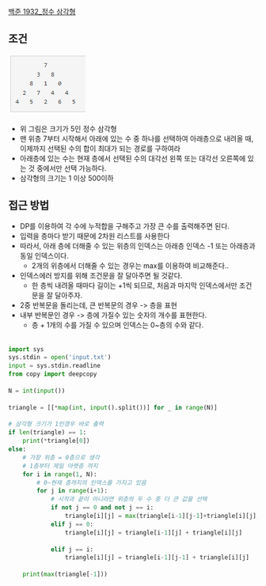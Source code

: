 
[백준 1932_정수 삼각형](https://www.acmicpc.net/problem/1932)



## 조건

![](Algorithm/baekjoon/assets/Pasted%20image%2020221208184756.png)

- 위 그림은 크기가 5인 정수 삼각형
- 맨 위층 7부터 시작해서 아래에 있는 수 중 하나를 선택하여 아래층으로 내려올 때, 이제까지 선택된 수의 합이 최대가 되는 경로를 구하여라
- 아래층에 있는 수는 현재 층에서 선택된 수의 대각선 왼쪽 또는 대각선 오른쪽에 있는 것 중에서만 선택 가능하다.
- 삼각형의 크기는 1 이상 500이하



## 접근 방법

- DP를 이용하여 각 수에 누적합을 구해주고 가장 큰 수를 출력해주면 된다.
- 입력을 층마다 받기 때문에 2차원 리스트를 사용한다
- 따라서, 아래 층에 더해줄 수 있는 위층의 인덱스는 아래층 인덱스 -1 또는 아래층과 동일 인덱스이다.
	- 2개의 위층에서 더해줄 수 있는 경우는 max를 이용하여 비교해준다..
- 인덱스에러 방지를 위해 조건문을 잘 달아주면 될 것같다.
	- 한 층씩 내려올 때마다 길이는 +1씩 되므로, 처음과 마지막 인덱스에서만 조건문을 잘 달아주자.
- 2중 반복문을 돌리는데, 큰 반복문의 경우 -> 층을 표현
- 내부 반복문인 경우 -> 층에 가질수 있는 숫자의 개수를 표현한다. 
	- 층 + 1개의 수를 가질 수 있으며 인덱스는 0~층의 수와 같다.


```python

import sys  
sys.stdin = open('input.txt')  
input = sys.stdin.readline  
from copy import deepcopy  
  
N = int(input())  
  
triangle = [[*map(int, input().split())] for _ in range(N)]  
  
# 삼각형 크기가 1인경우 바로 출력  
if len(triangle) == 1:  
    print(*triangle[0])  
else:  
    # 가장 위층 = 0층으로 생각  
    # 1층부터 제일 아랫층 까지    
    for i in range(1, N):  
        # 0~현재 층까지의 인덱스를 가지고 있음  
        for j in range(i+1):  
            # 시작과 끝이 아니라면 위층의 두 수 중 더 큰 값을 선택  
            if not j == 0 and not j == i:  
                triangle[i][j] = max(triangle[i-1][j-1]+triangle[i][j], triangle[i-1][j] + triangle[i][j])  
            elif j == 0:  
                triangle[i][j] = triangle[i-1][j] + triangle[i][j]  
  
            elif j == i:  
                triangle[i][j] = triangle[i-1][j-1] + triangle[i][j]  
  
    print(max(triangle[-1]))
```